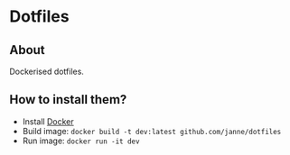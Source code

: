 Dotfiles
========

About
-----

Dockerised dotfiles.

How to install them?
--------------------

- Install [Docker](https://docs.docker.com/engine/installation/)
- Build image: `docker build -t dev:latest github.com/janne/dotfiles`
- Run image: `docker run -it dev`
